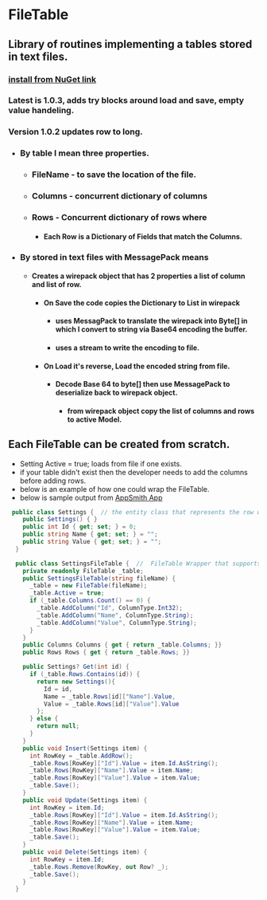 # FileTable 
## Library of routines implementing a tables stored in text files.
### [install from NuGet link](https://www.nuget.org/packages/FileTables)
### Latest is 1.0.3, adds try blocks around load and save, empty value handeling.
### Version 1.0.2 updates row to long.
* ### By table I mean three properties.
  * ### FileName - to save the location of the file.
  * ### Columns - concurrent dictionary of columns
  * ### Rows - Concurrent dictionary of rows where
    * #### Each Row is a Dictionary of Fields that match the Columns.
* ### By stored in text files with MessagePack means
  * #### Creates a wirepack object that has 2 properties a list of column and list of row.
    * #### On Save the code copies the Dictionary to List in wirepack
      * #### uses MessagPack to translate the wirepack into Byte[] in which I convert to string via Base64 encoding the buffer.
      * #### uses a stream to write the encoding to file.
    * #### On Load it's reverse, Load the encoded string from file.
      * #### Decode Base 64 to byte[] then use MessagePack to deserialize back to wirepack object.
        * #### from wirepack object copy the list of columns and rows to active Model.   
   
## Each FileTable can be created from scratch. 
  * Setting Active = true; loads from file if one exists. 
  * if your table didn't exist then the developer needs to add the columns before adding rows.
  * below is an example of how one could wrap the FileTable.
  * below is sample output from [AppSmith App](https://github.com/mmeents/AppSmith) 

```csharp
 public class Settings {  // the entity class that represents the row we are modeling
    public Settings() { }
    public int Id { get; set; } = 0;
    public string Name { get; set; } = "";
    public string Value { get; set; } = "";
  }

  public class SettingsFileTable {  //  FileTable Wrapper that supports basic REST ops... from UnitTests
    private readonly FileTable _table;
    public SettingsFileTable(string fileName) {
      _table = new FileTable(fileName);
      _table.Active = true;
      if (_table.Columns.Count() == 0) {
        _table.AddColumn("Id", ColumnType.Int32);
        _table.AddColumn("Name", ColumnType.String);
        _table.AddColumn("Value", ColumnType.String);
      }
    }
    public Columns Columns { get { return _table.Columns; }}
    public Rows Rows { get { return _table.Rows; }}

    public Settings? Get(int id) { 
      if (_table.Rows.Contains(id)) {
        return new Settings(){
          Id = id,
          Name = _table.Rows[id]["Name"].Value,
          Value = _table.Rows[id]["Value"].Value
        };
      } else { 
        return null;
      }
    }
    public void Insert(Settings item) {
      int RowKey = _table.AddRow();
      _table.Rows[RowKey]["Id"].Value = item.Id.AsString();
      _table.Rows[RowKey]["Name"].Value = item.Name;
      _table.Rows[RowKey]["Value"].Value = item.Value;
      _table.Save();
    }
    public void Update(Settings item) {
      int RowKey = item.Id;
      _table.Rows[RowKey]["Id"].Value = item.Id.AsString();
      _table.Rows[RowKey]["Name"].Value = item.Name;
      _table.Rows[RowKey]["Value"].Value = item.Value;
      _table.Save();
    }
    public void Delete(Settings item) {
      int RowKey = item.Id;
      _table.Rows.Remove(RowKey, out Row? _);
      _table.Save();
    }
  }
```